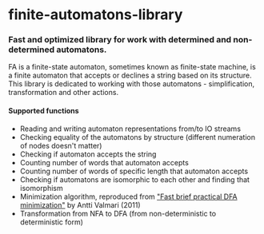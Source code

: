 # finite-automatons-library
### Fast and optimized library for work with determined and non-determined automatons.
 
FA is a finite-state automaton, sometimes known as finite-state machine,
is a finite automaton that accepts or declines a string based on its structure. This library is dedicated
to working with those automatons - simplification, transformation and other actions.

#### Supported functions
- Reading and writing automaton representations from/to IO streams
- Checking equality of the automatons by structure (different numeration of nodes doesn't matter)
- Checking if automaton accepts the string
- Counting number of words that automaton accepts
- Counting number of words of specific length that automaton accepts
- Checking if automatons are isomorphic to each other and finding that isomorphism
- Minimization algorithm, reproduced from 
["Fast brief practical DFA minimization"](https://www.cs.cmu.edu/~sutner/CDM/resources/Valmari12.pdf)
 by Antti Valmari (2011)
- Transformation from NFA to DFA (from non-deterministic to deterministic form)

